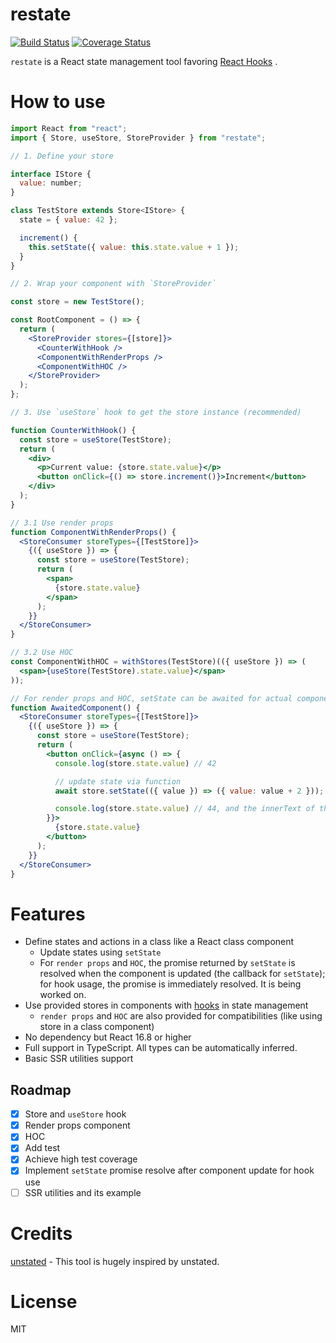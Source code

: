 # restate

[![Build Status](https://travis-ci.org/viccrubs/restate.svg?branch=master)](https://travis-ci.org/viccrubs/restate) 
[![Coverage Status](https://coveralls.io/repos/github/viccrubs/restate/badge.svg?branch=master)](https://coveralls.io/github/viccrubs/restate?branch=master)

`restate` is a React state management tool favoring [React Hooks](https://reactjs.org/docs/hooks-intro.html) .

# How to use

```jsx
import React from "react";
import { Store, useStore, StoreProvider } from "restate";

// 1. Define your store

interface IStore {
  value: number;
}

class TestStore extends Store<IStore> {
  state = { value: 42 };

  increment() {
    this.setState({ value: this.state.value + 1 });
  }
}

// 2. Wrap your component with `StoreProvider`

const store = new TestStore();

const RootComponent = () => {
  return (
    <StoreProvider stores={[store]}>
      <CounterWithHook />
      <ComponentWithRenderProps />
      <ComponentWithHOC />
    </StoreProvider>
  );
};

// 3. Use `useStore` hook to get the store instance (recommended)

function CounterWithHook() {
  const store = useStore(TestStore);
  return (
    <div>
      <p>Current value: {store.state.value}</p>
      <button onClick={() => store.increment()}>Increment</button>
    </div>
  );
}

// 3.1 Use render props
function ComponentWithRenderProps() {
  <StoreConsumer storeTypes={[TestStore]}>
    {({ useStore }) => {
      const store = useStore(TestStore);
      return (
        <span>
          {store.state.value}
        </span>
      );
    }}
  </StoreConsumer>
}

// 3.2 Use HOC
const ComponentWithHOC = withStores(TestStore)(({ useStore }) => (
  <span>{useStore(TestStore).state.value}</span>
));

// For render props and HOC, setState can be awaited for actual component update
function AwaitedComponent() {
  <StoreConsumer storeTypes={[TestStore]}>
    {({ useStore }) => {
      const store = useStore(TestStore);
      return (
        <button onClick={async () => {
          console.log(store.state.value) // 42

          // update state via function
          await store.setState(({ value }) => ({ value: value + 2 }));

          console.log(store.state.value) // 44, and the innerText of this button will also be 44
        }}>
          {store.state.value}
        </button>
      );
    }}
  </StoreConsumer>
}

```

# Features

- Define states and actions in a class like a React class component
    - Update states using `setState`
    - For `render props` and `HOC`, the promise returned by `setState` is resolved when the component is updated (the callback for `setState`); for hook usage, the promise is immediately resolved. It is being worked on.
- Use provided stores in components with [hooks](https://reactjs.org/docs/hooks-intro.html) in state management
    - `render props` and `HOC` are also provided for compatibilities (like using store in a class component)
- No dependency but React 16.8 or higher
- Full support in TypeScript. All types can be automatically inferred.
- Basic SSR utilities support

## Roadmap

- [x] Store and `useStore` hook
- [x] Render props component
- [x] HOC
- [X] Add test
- [X] Achieve high test coverage
- [X] Implement `setState` promise resolve after component update for hook use
- [ ] SSR utilities and its example

# Credits

[unstated](https://github.com/jamiebuilds/unstated) - This tool is hugely inspired by unstated.

# License

MIT